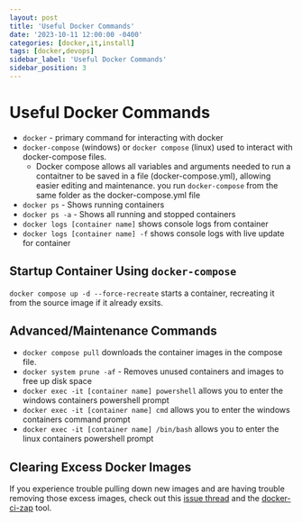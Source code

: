 ```yaml
---
layout: post
title: 'Useful Docker Commands'
date: '2023-10-11 12:00:00 -0400'
categories: [docker,it,install]
tags: [docker,devops]
sidebar_label: 'Useful Docker Commands'
sidebar_position: 3
---
```



# Useful Docker Commands

- `docker` - primary command for interacting with docker
- `docker-compose` (windows) or `docker compose` (linux) used to interact with docker-compose files.
  - Docker compose allows all variables and arguments needed to run a contaitner to be saved in a file (docker-compose.yml), allowing easier editing and maintenance. you run `docker-compose` from the same folder as the docker-compose.yml file
- `docker ps`  - Shows running containers
- `docker ps -a` - Shows all running and stopped containers 
- `docker logs [container name]` shows console logs from container
- `docker logs [container name] -f` shows console logs with live update for container 

## Startup Container Using `docker-compose`
`docker compose up -d --force-recreate` starts a container, recreating it from the source image if it already exsits. 


## Advanced/Maintenance Commands
- `docker compose pull` downloads the container images in the compose file.
- `docker system prune -af` - Removes unused containers and images to free up disk space
- `docker exec -it [container name] powershell` allows you to enter the windows containers powershell prompt
- `docker exec -it [container name] cmd` allows you to enter the windows containers command prompt
- `docker exec -it [container name] /bin/bash` allows you to enter the linux containers powershell prompt

## Clearing Excess Docker Images
If you experience trouble pulling down new images and are having trouble removing those excess images, check out this [issue thread](https://github.com/moby/moby/issues/26873) and the [docker-ci-zap](https://github.com/moby/docker-ci-zap) tool.